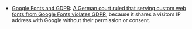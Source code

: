 
- [Google Fonts and GDPR](https://gomakethings.com/google-fonts-and-gdpr/): [A German court ruled that serving custom web fonts from Google Fonts violates GDPR](https://www.theregister.com/2022/01/31/website_fine_google_fonts_gdpr/), because it shares a visitors IP address with Google without their permission or consent.
